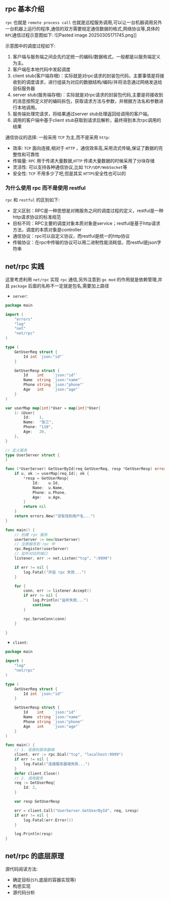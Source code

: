 ## rpc 基本介绍
`rpc` 也就是 `remote process call` 也就是远程服务调用,可以让一台机器调用另外一台机器上运行的程序,通信的双方需要规定通信数据的格式,网络协议等,具体的 `RPC`通信过程示意图如下:
![[Pasted image 20250305171745.png]]

示意图中的调度过程如下:

1. 客户端与服务端之间会先约定统一的编码/数据格式，一般都是以服务端定义为主。
2. 客户端在本地代码中发起调度
3. client stub(客户端存根)：实际就是对rpc请求的封装包代码，主要事情是将接收到的调度请求，进行组装为对应的数据结构/编码/并将消息通过网络发送给目标服务器
4. server stub(服务端存根)：实际就是对rpc请求的封装包代码,主要是将接收到的消息按照定义好的编码拆包，获取请求方法与参数，并根据方法名和参数进行本地调用。
5. 服务端处理完请求，将结果通过server stub处理返回给调用的客户端。
6. 调用的客户端中基于client stub获取到请求后解析，最终得到本次rpc调用的结果

通信协议的选择: 一般采用 `TCP` 为主,而不是采用 `http`:
- 效率: `TCP` 面向连接,相对于 `HTTP` ，通信效率高,采用流式传输,保证了数据的完整性和可靠性
- 传输量: `RPC` 用于传递大量数据,`HTTP` 传递大量数据的时候采用了分块存储
- 灵活性: 可以支持各种通信协议,比如 `TCP/UDP/WebSocket`等
- 安全性: `TCP` 不用多少了吧,但是其实 `HTTPS`安全性也可以的

### 为什么使用 rpc 而不是使用 restful
`rpc` 和 `restful` 的区别如下:
- 定义区别：RPC是一种思想是对微服务之间的调度过程的定义，restful是一种http请求协议的标准规范
- 目标不同：RPC主要的调度对象本质对象是service；restful是基于http请求方法，调度的本质对象是controller
- 通信协议：rpc可以自定义协议，而restful是统一的http协议
- 传输协议：在rpc中传输的协议可以用二进制性能消耗低，而restful是json字符串
## net/rpc 实践
这里考虑利用 `net/rpc` 实现 `rpc` 通信,另外注意到 `go mod` 的作用就是依赖管理,并且 `package` 后面的名称不一定就是包名,需要加上路径
- `server`:
```go
package main

import (
	"errors"
	"log"
	"net"
	"net/rpc"
)

type (
	GetUserReq struct {
		Id int `json:"id"`
	}

	GetUserResp struct {
		Id    int    `json:"id"`
		Name  string `json:"name"`
		Phone string `json:"phone"`
		Age   int    `json:"age"`
	}
)

var userMap map[int]*User = map[int]*User{
	1: &User{
		Id:    1,
		Name:  "张三",
		Phone: "110",
		Age:   20,
	},
}

// 定义服务
type UserServer struct {
}

func (*UserServer) GetUserById(req GetUserReq, resp *GetUserResp) error {
	if u, ok := userMap[req.Id]; ok {
		*resp = GetUserResp{
			Id:    u.Id,
			Name:  u.Name,
			Phone: u.Phone,
			Age:   u.Age,
		}
		return nil
	}
	return errors.New("没有找到用户名...")
}

func main() {
	// 创建 rpc 服务
	userServer := new(UserServer)
	// 注册服务到 rpc 中
	rpc.Register(userServer)
	// 监听对应的端口
	listener, err := net.Listen("tcp", ":9999")

	if err != nil {
		log.Fatal("开启 rpc 失败...")
	}

	for {
		conn, err := listener.Accept()
		if err != nil {
			log.Println("监听失败...")
			continue
		}

		rpc.ServeConn(conn)
	}

}
```

- `client`:
```go
package main

import (
	"log"
	"net/rpc"
)

type (
	GetUserReq struct {
		Id int `json:"id"`
	}

	GetUserResp struct {
		Id    int    `json:"id"`
		Name  string `json:"name"`
		Phone string `json:"phone"`
		Age   int    `json:"age"`
	}
)

func main() {
	// 1. 连接到服务器端
	client, err := rpc.Dial("tcp", "localhost:9999")
	if err != nil {
		log.Fatal("连接服务器端失败...")
	}
	defer client.Close()
	// 2. 调用服务
	req := GetUserReq{
		Id: 2,
	}

	var resp GetUserResp

	err = client.Call("UserServer.GetUserById", req, &resp)
	if err != nil {
		log.Fatal(err.Error())
	}

	log.Println(resp)
}
```
## net/rpc 的底层原理
源代码阅读方法:
- 确定目标(`STL`底层的容器实现等)
- 构思实现
- 源代码分析
